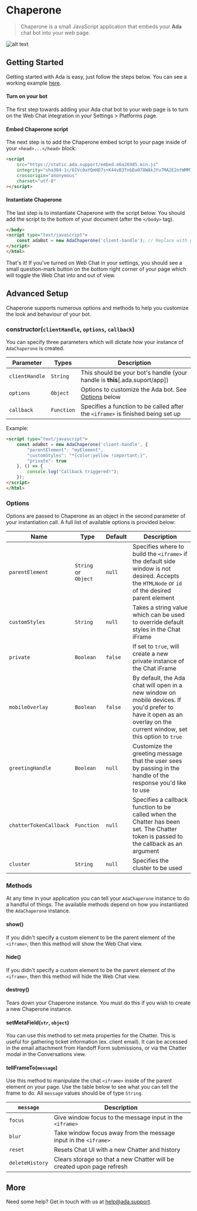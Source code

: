 # Chaperone
> Chaperone is a small JavaScript application that embeds your **Ada** chat bot into your web page.

![alt text](https://static.ada.support/images/96927f1a-00b3-41c2-b7d5-3f947c22a18b.gif "Ada Animated Gif")

## Getting Started
Getting started with Ada is easy, just follow the steps below. You can see a working example [here](https://jsfiddle.net/c8m8u2y4/70/).

#### Turn on your bot
The first step towards adding your Ada chat bot to your web page is to turn on the Web Chat integration in your Settings > Platforms page. 

#### Embed Chaperone script
The next step is to add the Chaperone embed script to your page inside of your `<head>...</head>` block:

```html
<script 
    src="https://static.ada.support/embed.e6a26985.min.js" 
    integrity="sha384-1c/6IVc0aYQmHD7s+K44vB3TnbDa078WAkJYu7MA2E2ntWMM7W53EOjmLbmETTch"
    crossorigin="anonymous"
    charset="utf-8"
></script>
```

#### Instantiate Chaperone
The last step is to instantiate Chaperone with the script below. You should add the script to the bottom of your document (after the `</body>` tag).

```html
</body>
<script type="text/javascript">
    const adaBot = new AdaChaperone('client-handle'); // Replace with you bot handle
</script>
</html>
```

That's it! If you've turned on Web Chat in your settings, you should see a small question-mark button on the bottom right corner of your page which will toggle the Web Chat into and out of view.

## Advanced Setup
Chaperone supports numerous options and methods to help you customize the look and behaviour of your bot. 

### constructor(`clientHandle`, `options`, `callback`)
You can specify three parameters which will dictate how your instance of `AdaChaperone` is created. 

Parameter | Types | Description
--- | --- | ---
`clientHandle` | `String` | This should be your bot's handle (your handle is **this**[.ada.suport/app])
`options` | `Object` | Options to customize the Ada bot. See [Options](#options) below
`callback` | `Function` | Specifies a function to be called after the `<iframe>` is finished being set up

Example:
```html
<script type="text/javascript">
    const adaBot = new AdaChaperone('client-handle', {
        "parentElement": "myElement",
        "customStyles": "*{color:yellow !important;}",
        "private": true
    }, () => {
        console.log("Callback triggered!");
    });
</script>
</html>
```

### Options
Options are passed to Chaperone as an object in the second parameter of your instantiation call. A full list of available options is provided below:

Name  | Type | Default | Description
--- | --- | --- | ---
`parentElement` | `String` or `Object` | `null` | Specifies where to build the `<iframe>` if the default side window is not desired. Accepts the `HTMLNode` or `id` of the desired parent element
`customStyles` | `String` | `null` | Takes a string value which can be used to override default styles in the Chat iFrame
`private` | `Boolean` | `false` | If set to `true`, will create a new private instance of the Chat iFrame
`mobileOverlay` | `Boolean` | `false` | By default, the Ada chat will open in a new window on mobile devices. If you'd prefer to have it open as an overlay on the current window, set this option to `true`
`greetingHandle` | `Boolean` | `null` | Customize the greeting message that the user sees by passing in the handle of the response you'd like to use
`chatterTokenCallback` | `Function` | `null` | Specifies a callback function to be called when the Chatter has been set. The Chatter token is passed to the callback as an argument
`cluster` | `String` | `null` | Specifies the cluster to be used


### Methods
At any time in your application you can tell your `AdaChaperone` instance to do a handful of things. The available methods depend on how you instantiated the `AdaChaperone` instance.

#### show()
If you didn't specify a custom element to be the parent element of the `<iframe>`, then this method will show the Web Chat view.

#### hide()
If you didn't specify a custom element to be the parent element of the `<iframe>`, then this method will hide the Web Chat view.

#### destroy()
Tears down your Chaperone instance. You must do this if you wish to create a new Chaperone instance.

#### setMetaField(`str`, `object`)
You can use this method to set meta properties for the Chatter. This is useful for gathering ticket information (ex. client email). It can be accessed in the email attachment from Handoff Form submissions, or via the Chatter modal in the Conversations view.

#### tellFrameTo(`message`)
Use this method to manipulate the chat `<iframe>` inside of the parent element on your page. Use the table below to see what you can tell the frame to do. All `message` values should be of type `String`.

`message` | Description
--- | ---
`focus` | Give window focus to the message input in the `<iframe>`
`blur` | Take window focus away from the message input in the `<iframe>`
`reset` | Resets Chat UI with a new Chatter and history
`deleteHistory` | Clears storage so that a new Chatter will be created upon page refresh


## More
Need some help? Get in touch with us at [help@ada.support](mailto:help@ada.support).